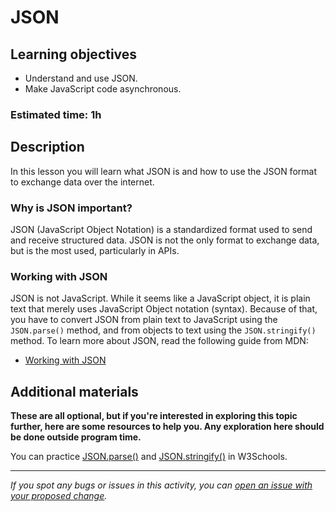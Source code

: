 # JSON

## Learning objectives

- Understand and use JSON.
- Make JavaScript code asynchronous.

### Estimated time: 1h

## Description

In this lesson you will learn what JSON is and how to use the JSON format to exchange data over the internet.

### Why is JSON important?

JSON (JavaScript Object Notation) is a standardized format used to send and receive structured data. JSON is not the only format to exchange data, but is the most used, particularly in APIs.

### Working with JSON

JSON is not JavaScript. While it seems like a JavaScript object, it is plain text that merely uses JavaScript Object notation (syntax). Because of that, you have to convert JSON from plain text to JavaScript using the `JSON.parse()` method, and from objects to text using the `JSON.stringify()` method. To learn more about JSON, read the following guide from MDN:

- [Working with JSON](https://developer.mozilla.org/en-US/docs/Learn/JavaScript/Objects/JSON)

## Additional materials
**These are all optional, but if you're interested in exploring this topic further, here are some resources to help you. Any exploration here should be done outside program time.**

You can practice [JSON.parse()](https://www.w3schools.com/js/js_json_parse.asp) and [JSON.stringify()](https://www.w3schools.com/js/js_json_stringify.asp) in W3Schools.

------

_If you spot any bugs or issues in this activity, you can [open an issue with your proposed change](https://github.com/microverseinc/curriculum-transversal-skills/blob/main/git-github/articles/open_issue.md)._
